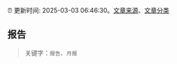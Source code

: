 :alarm_clock: 更新时间: 2025-03-03 06:46:30。[文章来源](/README.md)、[文章分类](/TAGS.md)

## 报告


> 关键字：`报告`、`月报`



